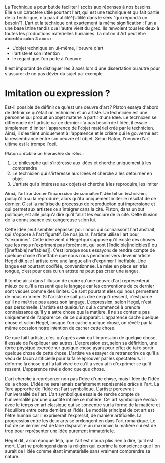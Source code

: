 La Technique a pour but de faciliter l'accès aux réponses à nos besoins. Elle a un caractère utile pourtant l'art, qui est une technique et qui fait partie de la Technique, n'a pas d'utilité^[Utilité dans le sens "qui répond à un besoin"]. L'art et la technique ont <u>exactement</u> la même signification : l'un a une base latine tandis que l'autre vient du grec. Ils renvoient tous les deux à toutes les productions matérielles humaines. La notion d'Art peut être abordée selon 3 axes :
- L'objet technique en lui-même, l'oeuvre d'art
- l'artiste et son intention
- le regard que l'on porte à l'oeuvre

Il est important de distinguer les 3 axes lors d'une dissertation ou autre pour s'assurer de ne pas dévier du sujet par exemple.
# Imitation ou expression ?
Est-il possible de définir ce qu'est une oeuvre d'art ? Platon essaya d'abord de définir ce qu'était un technicien et un artiste. Un technicien est une personne qui produit un objet matériel à partir d'une Idée. Le technicien se différencie de l'artiste car ce dernier n'a pas besoin de l'Idée, il essaie simplement d'imiter l'apparence de l'objet matériel créé par le technicien. Ainsi, il s'en tient uniquement à l'apparence et le critère qui le gouverne est la ressemblance entre son oeuvre et l'objet. Selon Platon, l'oeuvre d'art ultime est le trompe l'oeil.

Platon a établie un hierarchie de rôles :
1. Le philosophe qui s'intéresse aux Idées et cherche uniquement à les comprendre
2. Le technicien qui s'intéresse aux Idées et cherche à les détourner en objet
3. L'artiste qui s'intéresse aux objets et cherche à les reproduire, les imiter

Ainsi, l'artiste donne l'impression de connaître l'Idée tel un technicien, puisqu'il a su la reproduire, alors qu'il a uniquement imiter le résultat de ce dernier. C'est la maîtrise du processus de reproduction qui impressione et qui permet aux artistes de s'intégrer dans la cité. Platon, dans un but politique, est allé jusqu'à dire qu'il fallait les exclure de la cité. Cette illusion de la connaissance est dangereuse selon lui. 

Cette idée peut sembler dépasser pour nous qui connaissont l'art abstrait, qui s'oppose à l'art figuratif. De nos jours, l'artiste utilise l'art pour "s'exprimer". Cette idée vient d'Hegel qui suppose qu'il existe des choses que les mots n'expriment pas forcément, qui sont [[indicible|indicibles]] ou [[ineffable|ineffables]]. C'est lorsque nous essayons de rendre compte de quelque chose d'ineffable que nous nous penchons vers devenir artiste. Hegel dit que l'artiste crée une langue afin d'exprimer l'ineffable. Une langue est pourtant codifiée, conventionnée. La mise en place est très longue, c'est pour cela qu'un artiste ne peut pas créer une langue.

Il tombe ainsi dans l'illusion de croire qu'une oeuvre d'art représenterai mieux ce qu'il a ressenti que le langage car les conventions de ce dernier sont vécues comme des limites. Ce sont pourtant elles qui nous permettent de nous exprimer. Si l'artiste ne sait pas dire ce qu'il ressent, c'est parce qu'il ne maîtrise pas assez son langage. L'expression, selon Hegel, n'est pas personnelle. L'artiste est quelqu'un qui a commencé à prendre connaissance qu'il y a autre chose que la matière. Il ne se contente pas uniquement de l'apparence, de ce qui apparaît. L'apparence cache quelque chose et selon Hegel, lorsque l'on cache quelque chose, on révèle par la même occasion notre intention de cacher cette chose.

Ce que fait l'artiste, c'est qu'après avoir eu l'impression de quelque chose, il essaie de l'expliquer aux autres. L'expression est, selon sa définition, une force physique exercée sur quelque chose ayant pour effet de faire sortir quelque chose de cette chose. L'artiste va essayer de retranscrire ce qu'il a vécu de façon artificielle pour la faire éprouver par les spectateurs. Il déforme la chose qui l'a fait vivre ce qu'il a vécu afin d'exprimer ce qu'il ressent. L'apparence révèle donc quelque chose.

L'art cherche à représenter non pas l'Idée d'une chose, mais l'Idée de l'Idée de la chose. L'Idée ne sera jamais parfaitement représentée grâce à l'art. La 1ère approche de l'Idée est l'art symbolique. L'artiste percevrait l'universalité de l'art. L'art symbolique essaie de rendre compte de l'universalité par une quantité infinie de matière. Cet art symbolique évolua avec le temps en art classique qui se concentre sur la forme de la matière et l'équilibre entre cette dernière et l'Idée. Le modèle principal de cet art est l'être humain car il exprimerait l'expressif, de manière artificielle. La progression entre les deux arts se prolongent en dans l'art romantique. Le but de ce dernier est de faire disparaître au maximum la matière qui est de trop pour représenter une Idée purement immatérielle. 

Hegel dit, à son époque déjà, que l'art est n'aura plus rien à dire, qu'il est mort. L'art se prolongerai dans la religion qui exprime la conscience que l'on aurait de l'idée comme étant immatérielle sans vraiment comprendre sa nature. 